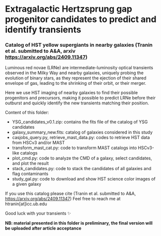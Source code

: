 # Extragalactic Hertzsprung gap progenitor candidates to predict and identify transients

### Catalog of HST yellow supergiants in nearby galaxies (Tranin et al. submitted to A&A, arxiv https://arxiv.org/abs/2409.11347)

Luminous red novae (LRNe) are intermediate-luminosity optical transients observed in the Milky Way and nearby galaxies, uniquely probing the evolution of binary stars, as they represent the ejection of their shared envelope of gas, leading to the shrinking of their orbit, or their merger. 

Here we use HST imaging of nearby galaxies to find their possible progenitors and precursors, making it possible to predict LRNe before their outburst and quickly identify the new transients matching their position.

Content of this folder:
* YSG_candidates_v0.1.zip: contains the fits file of the catalog of YSG candidates
* galaxy_summary_new.fits: catalog of galaxies considered in this study
* casjobs_query.py, retrieve_mast_data.py: codes to retrieve HST data from HSCv3 and/or MAST
* transform_mast_cat.py: code to transform MAST catalogs into HSCv3-like catalogs
* plot_cmd.py: code to analyze the CMD of a galaxy, select candidates, and plot the result
* stack_candidates.py: code to stack the candidates of all galaxies and flag contaminants
* study_gal.py: code to download and show HST science color images of a given galaxy

If you use this catalog please cite (Tranin et al. submitted to A&A, https://arxiv.org/abs/2409.11347)
Feel free to reach me at htranin[at]icc.ub.edu

Good luck with your transients ✨

**NB: material presented in this folder is preliminary, the final version will be uploaded after article acceptance**
